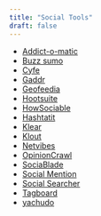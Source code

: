 ```yaml
---
title: "Social Tools"
draft: false
---
```


- [Addict-o-matic](http://addictomatic.com/)<br>
- [Buzz sumo](http://buzzsumo.com/)<br>
- [Cyfe](http://www.cyfe.com/)<br>
- [Gaddr](https://gaddr.me/)<br>
- [Geofeedia](https://geofeedia.com/)<br>
- [Hootsuite](http://hootsuite.com/)<br>
- [HowSociable](http://www.howsociable.com/)<br>
- [Hashtatit](http://www.hashatit.com/)<br>
- [Klear](http://klear.com/)<br>
- [Klout](http://klout.com/)<br>
- [Netvibes](http://www.netvibes.com/)<br>
- [OpinionCrawl](http://www.opinioncrawl.com/)<br>
- [SociaBlade](http://socialblade.com/)<br>
- [Social Mention](http://socialmention.com/)<br>
- [Social Searcher](http://www.social-searcher.com/)<br>
- [Tagboard](https://tagboard.com/)<br>
- [yachudo](www.yachudo.com)<br>
